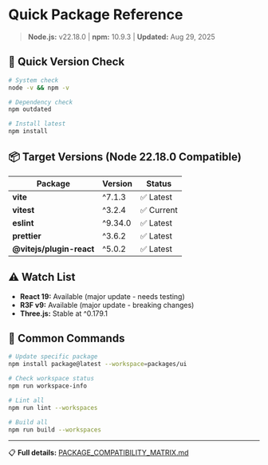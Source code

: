 # Quick Package Reference

> **Node.js:** v22.18.0 | **npm:** 10.9.3 | **Updated:** Aug 29, 2025

## 🚀 **Quick Version Check**

```bash
# System check
node -v && npm -v

# Dependency check
npm outdated

# Install latest
npm install
```

## 📦 **Target Versions (Node 22.18.0 Compatible)**

| Package                  | Version | Status     |
| ------------------------ | ------- | ---------- |
| **vite**                 | ^7.1.3  | ✅ Latest  |
| **vitest**               | ^3.2.4  | ✅ Current |
| **eslint**               | ^9.34.0 | ✅ Latest  |
| **prettier**             | ^3.6.2  | ✅ Latest  |
| **@vitejs/plugin-react** | ^5.0.2  | ✅ Latest  |

## ⚠️ **Watch List**

- **React 19:** Available (major update - needs testing)
- **R3F v9:** Available (major update - breaking changes)
- **Three.js:** Stable at ^0.179.1

## 🔧 **Common Commands**

```bash
# Update specific package
npm install package@latest --workspace=packages/ui

# Check workspace status
npm run workspace-info

# Lint all
npm run lint --workspaces

# Build all
npm run build --workspaces
```

---

📋 **Full details:** [PACKAGE_COMPATIBILITY_MATRIX.md](./PACKAGE_COMPATIBILITY_MATRIX.md)
